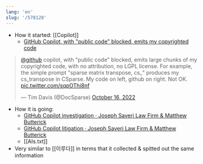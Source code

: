 ```yaml
---
lang: 'en'
slug: '/578128'
---
```


- How it started: [[Copilot]]
  - [GitHub Copilot, with "public code" blocked, emits my copyrighted code](https://news.ycombinator.com/item?id=33226515)

<blockquote class="twitter-tweet">
<p lang="en" dir="ltr">
<a href="https://twitter.com/github?ref_src=twsrc%5Etfw">@github</a> copilot, with &quot;public code&quot; blocked, emits large chunks of my copyrighted code, with no attribution, no LGPL license. For example, the simple prompt &quot;sparse matrix transpose, cs_&quot; produces my cs_transpose in CSparse. My code on left, github on right. Not OK. <a href="https://t.co/sqpOThi8nf">pic.twitter.com/sqpOThi8nf</a>
</p>
&mdash; Tim Davis (@DocSparse) <a href="https://twitter.com/DocSparse/status/1581461734665367554?ref_src=twsrc%5Etfw">October 16, 2022</a>
</blockquote>

- How it is going:
  - [GitHub Copilot investigation · Joseph Saveri Law Firm & Matthew Butterick](https://githubcopilotinvestigation.com/)
  - [GitHub Copilot litigation · Joseph Saveri Law Firm & Matthew Butterick](https://githubcopilotlitigation.com/)
  - [[AIs.txt]]
- Very similar to [[이루다]] in terms that it collected & spitted out the same information
